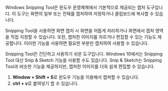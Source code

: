 Windows Snipping Tool은 윈도우 운영체제에서 기본적으로 제공되는 캡처 도구입니다. 이 도구는 화면의 일부 또는 전체를 캡처하여 저장하거나 클립보드에 복사할 수 있습니다.

Snipping Tool을 사용하면 화면 캡처 시 화면을 어둡게 처리하거나 화면에서 캡처 영역을 직접 지정할 수 있습니다. 또한, 캡처한 이미지를 자르거나 편집할 수 있는 기능도 제공합니다. 이러한 기능을 사용하면 필요한 부분만 캡처하여 사용할 수 있습니다.

Snipping Tool은 간단하고 사용하기 쉬운 도구입니다. Windows 10에서는 Snipping Tool 대신 Snip & Sketch 기능을 사용할 수도 있습니다. Snip & Sketch는 Snipping Tool과 비슷한 기능을 제공하지만, 캡처한 이미지를 더욱 쉽게 편집할 수 있습니다.

1. **Window + Shift + S**로 윈도우 기능을 이용해서 캡쳐할 수 있습니다.
2. **ctrl + v**로 붙여넣기 할 수 있습니다.